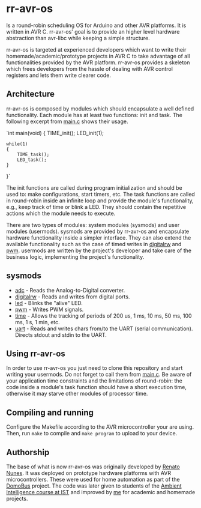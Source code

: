 rr-avr-os
=========

Is a round-robin scheduling OS for Arduino and other AVR platforms. It is written in AVR C. rr-avr-os' goal is to provide an higher level hardware abstraction than avr-libc while keeping a simple structure. 

rr-avr-os is targeted at experienced developers which want to write their homemade/academic/prototype projects in AVR C to take advantage of all functionalities provided by the AVR platform. rr-avr-os provides a skeleton which frees developers from the hassle of dealing with AVR control registers and lets them write clearer code.

Architecture
------------
rr-avr-os is composed by modules which should encapsulate a well defined functionality. Each module has at least two functions: init and task. The following excerpt from [main.c](/blob/master/main.c) shows their usage.

`int main(void) {
	TIME_init();
	LED_init(1);
	
	while(1)
	{
		TIME_task();
		LED_task();
	}
}`


The init functions are called during program initialization and should be used to: make configurations, start timers, etc. The task functions are called in round-robin inside an infinite loop and provide the module's functionality, e.g., keep track of time or blink a LED. They should contain the repetitive actions which the module needs to execute.

There are two types of modules: system modules (sysmods) and user modules (usermods). sysmods are provided by rr-avr-os and encapsulate hardware functionality inside a simpler interface. They can also extend the available functionality such as the case of timed writes in [digitalrw](/blob/master/sysmods/digitalrw.h) and [pwm](/blob/master/sysmods/pwm.h). usermods are written by the project's developer and take care of the business logic, implementing the project's functionality.

sysmods
-------
* [adc](/blob/master/sysmods/adc.h) - Reads the Analog-to-Digital converter.
* [digitalrw](/blob/master/sysmods/digitalrw.h) - Reads and writes from digital ports.
* [led](/blob/master/sysmods/led.h) - Blinks the "alive" LED.
* [pwm](/blob/master/sysmods/pwm.h) - Writes PWM signals.
* [time](/blob/master/sysmods/time.c) - Allows the tracking of periods of 200 us, 1 ms, 10 ms, 50 ms, 100 ms, 1 s, 1 min, etc.
* [uart](/blob/master/sysmods/uart.h) - Reads and writes chars from/to the UART (serial communication). Directs stdout and stdin to the UART.

Using rr-avr-os
---------------
In order to use rr-avr-os you just need to clone this repository and start writing your usermods. Do not forget to call them from [main.c](/blob/master/main.c). Be aware of your application time constraints and the limitations of round-robin: the code inside a module's task function should have a short execution time, otherwise it may starve other modules of processor time.

Compiling and running
---------------------
Configure the Makefile according to the AVR microcontroller your are using. Then, run `make` to compile and `make program` to upload to your device.

Authorship
----------
The base of what is now rr-avr-os was originally developed by [Renato Nunes](https://fenix.ist.utl.pt/homepage/ist12102). It was deployed on prototype hardware platforms with AVR microcontrollers. These were used for home automation as part of the [DomoBus](http://domobus.net/) project. The code was later given to students of the [Ambient Intelligence course at IST](https://fenix.ist.utl.pt/publico/degreeSite/viewCurricularCourse.faces?organizeBy=groups&hideCourses=false&action=null&degreeCurricularPlanID=432&showRules=false&executionYearID=2258&degreeID=147&curricularCourseID=17606&contentContextPath_PATH=/cursos/meic-a/plano-curricular&locale=en_EN) and improved by [me](https://github.com/dllud) for academic and homemade projects.

